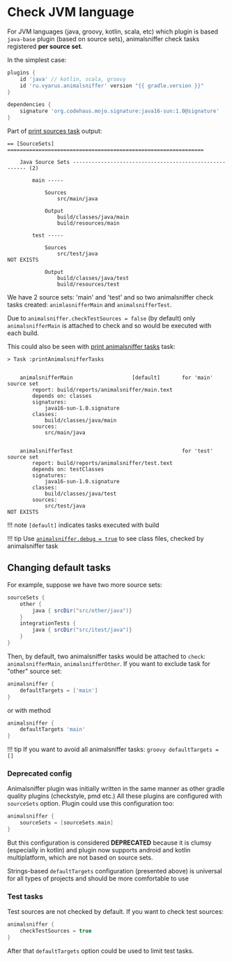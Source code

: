 # Check JVM language

For JVM languages (java, groovy, kotlin, scala, etc) which plugin is based `java-base` plugin 
(based on source sets), animalsniffer check tasks registered **per source set**.

In the simplest case:

```groovy
plugins {
    id 'java' // kotlin, scala, groovy
    id 'ru.vyarus.animalsniffer' version "{{ gradle.version }}"
}

dependencies {
    signature 'org.codehaus.mojo.signature:java16-sun:1.0@signature'
}
```

Part of [print sources task](../debug/sources.md) output:

```
== [SourceSets] ===============================================================

	Java Source Sets ------------------------------------------------------- (2)

		main -----

			Sources
				src/main/java

			Output
				build/classes/java/main
				build/resources/main

		test -----

			Sources
				src/test/java                                                                    NOT EXISTS

			Output
				build/classes/java/test
				build/resources/test

```

We have 2 source sets: 'main' and 'test' and so two animalsniffer check tasks created:
`animlasnifferMain` and `animalsnifferTest`.

Due to `animalsniffer.checkTestSources = false` (by default) only `animalsnifferMain` is attached to check
and so would be executed with each build.

This could also be seen with [print animalsniffer tasks](../debug/tasks.md) task:

```
> Task :printAnimalsnifferTasks


	animalsnifferMain                   [default]       for 'main' source set
		report: build/reports/animalsniffer/main.text
		depends on: classes
		signatures: 
			java16-sun-1.0.signature
		classes:
			build/classes/java/main
		sources:
			src/main/java


	animalsnifferTest                                   for 'test' source set
		report: build/reports/animalsniffer/test.text
		depends on: testClasses
		signatures: 
			java16-sun-1.0.signature
		classes:
			build/classes/java/test
		sources:
			src/test/java                                                                    NOT EXISTS
```

!!! note
    `[default]` indicates tasks executed with build

!!! tip
    Use [`animalsniffer.debug = true`](../debug/debug.md) to see class files, checked by animalsniffer task

## Changing default tasks

For example, suppose we have two more source sets:

```groovy
sourceSets {
    other {
        java { srcDir("src/other/java")}
    }
    integrationTests {
        java { srcDir("src/itest/java")}
    }
}
```

Then, by default, two animalsniffer tasks would be attached to `check`: `animalsnifferMain`, `animalsnifferOther`.
If you want to exclude task for "other" source set:

```groovy
animalsniffer {
    defaultTargets = ['main']
}
```

or with method

```groovy
animalsniffer {
    defaultTargets 'main'
}
```

!!! tip
    If you want to avoid all animalsniffer tasks:
    ```groovy
    defaultTargets = []
    ```

### Deprecated config

Animalsniffer plugin was initially written in the same manner as other gradle quality plugins (checkstyle, pmd etc.)
All these plugins are configured with `sourceSets` option. Plugin could use this configuration too:

```groovy
animalsniffer {
    sourceSets = [sourceSets.main]
}
```

But this configuration is considered **DEPRECATED** because it is clumsy (especially in kotlin) and
plugin now supports android and kotlin multiplatform, which are not based on source sets.

Strings-based `defaultTargets` configuration (presented above) is universal for all types of projects 
and should be more comfortable to use

### Test tasks

Test sources are not checked by default. If you want to check test sources:

```groovy
animalsniffer {
    checkTestSources = true
}
```

After that `defaultTargets` option could be used to limit test tasks. 

